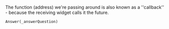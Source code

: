 The function (address) we're passing around is also known as a ''callback'' - because the receiving widget calls it the future.

```dart
Answer(_answerQuestion)
```